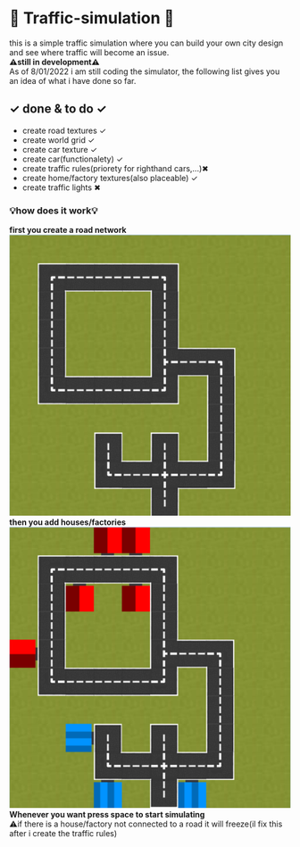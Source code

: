 # 🚦 Traffic-simulation 🚦
this is a simple traffic simulation where you can build your own city design and see where traffic will become an issue. 
<br />
**⚠still in development⚠**
<br />
As of 8/01/2022 i am still coding the simulator, the following list gives you an idea of what i have done so far.


 ## **✓  done & to do  ✓**
- create road textures ✓
- create world grid ✓
- create car texture ✓
- create car(functionalety) ✓
- create traffic rules(priorety for righthand cars,...)✖
- create home/factory textures(also placeable) ✓
- create traffic lights ✖


### 💡how does it work💡
**first you create a road network** <br />
![image of road network](https://github.com/MatthiasMorsa/Traffic-simulation/blob/master/readmePNG/RoadNetwork.PNG?raw=true)<br />
**then you add houses/factories** <br />
![image of road network](https://github.com/MatthiasMorsa/Traffic-simulation/blob/master/readmePNG/HousesAndFactories.PNG?raw=true)<br />
**Whenever you want press space to start simulating** <br />
⚠if there is a house/factory not connected to a road it will freeze(il fix this after i create the traffic rules)
